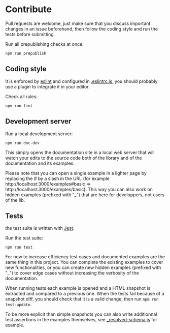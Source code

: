 # Contribute

Pull requests are welcome, just make sure that you discuss important changes in an issue beforehand, then follow the coding style and run the tests before submitting.

Run all prepublishing checks at once:

    npm run prepublish

## Coding style

It is enforced by [eslint](https://eslint.org/) and configured in [.eslintrc.js](./.eslintrc.js), you should probably use a plugin to integrate it in your editor.

Check all rules:

    npm run lint

## Development server

Run a local development server:

    npm run doc-dev

This simply opens the documentation site in a local web server that will watch your edits to the source code both of the library and of the documentation and its examples.

Please note that you can open a single example in a lighter page by replacing the # by a slash in the URL (for example http://localhost:3000/examples#basic => http://localhost:3000/examples/basic). This way you can also work on hidden examples (prefixed with "\_") that are here for developpers, not users of the lib.

## Tests

the test suite is written with [Jest](https://jestjs.io/).

Run the test suite:

    npm run test

For now to increase efficiency test cases and documented examples are the same thing in this project. You can complete the existing examples to cover new functionalities, or you can create new hidden examples (prefixed with "\_") to cover edge cases without increasing the verbosity of the documentation.

When running tests each example is opened and a HTML snapshot is extracted and compared to a previous one. When the tests fail because of a snapshot diff, you should check that it is a valid change, then run `npm run test-update`.

To be more explicit than simple snapshots you can also write additionnal test assertions in the examples themselves, see [_resolved-schema.js](./doc/examples/_resolved-schema.js) for example.
